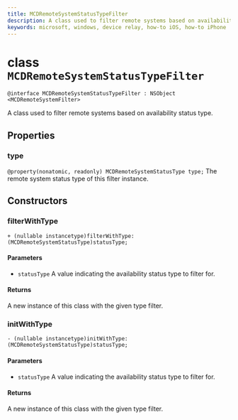 ```yaml
---
title: MCDRemoteSystemStatusTypeFilter
description: A class used to filter remote systems based on availability status type.
keywords: microsoft, windows, device relay, how-to iOS, how-to iPhone
---
```


# class `MCDRemoteSystemStatusTypeFilter`

```
@interface MCDRemoteSystemStatusTypeFilter : NSObject <MCDRemoteSystemFilter>
```

A class used to filter remote systems based on availability status type.

## Properties

### type
`@property(nonatomic, readonly) MCDRemoteSystemStatusType type;`
The remote system status type of this filter instance.

## Constructors

### filterWithType
`+ (nullable instancetype)filterWithType:(MCDRemoteSystemStatusType)statusType;`

#### Parameters 
* `statusType` A value indicating the availability status type to filter for.

#### Returns
A new instance of this class with the given type filter.

### initWithType
`- (nullable instancetype)initWithType:(MCDRemoteSystemStatusType)statusType;`

#### Parameters 
* `statusType` A value indicating the availability status type to filter for.

#### Returns
A new instance of this class with the given type filter.
